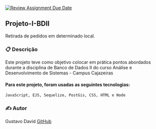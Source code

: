 [![Review Assignment Due Date](https://classroom.github.com/assets/deadline-readme-button-22041afd0340ce965d47ae6ef1cefeee28c7c493a6346c4f15d667ab976d596c.svg)](https://classroom.github.com/a/H6N0bb9E)

## Projeto-I-BDII

Retirada de pedidos em determinado local.

### 📋 Descrição

Este projeto teve como objetivo colocar em prática pontos abordados durante a disciplina de Banco de Dados II do curso Análise e Desenvolvimento de Sistemas - Campus Cajazeiras

#### Para este projeto, foram usadas as seguintes tecnologias: 

    JavaScript, EJS, Sequelize, PostGis, CSS, HTML e Node 

### ✍️ Autor

Gustavo David
[GitHub](https://github.com/gustavobardavid)
